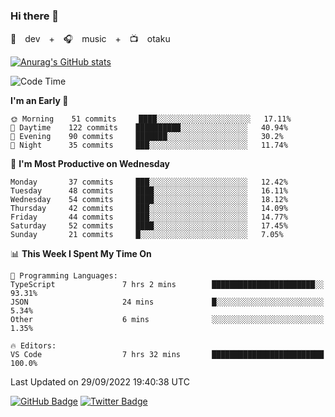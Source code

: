 ### Hi there 👋

🚀　dev　+　🎧　music　+　📺　otaku


[![Anurag's GitHub stats](https://github-readme-stats.vercel.app/api?username=koheitasaka&count_private=true&show_icons=true&theme=monokai)](https://github.com/koheitasaka/github-readme-stats)

<!--START_SECTION:waka-->
![Code Time](http://img.shields.io/badge/Code%20Time-1%2C094%20hrs%2046%20mins-blue)

**I'm an Early 🐤** 

```text
🌞 Morning    51 commits     ████░░░░░░░░░░░░░░░░░░░░░   17.11% 
🌆 Daytime    122 commits    ██████████░░░░░░░░░░░░░░░   40.94% 
🌃 Evening    90 commits     ███████░░░░░░░░░░░░░░░░░░   30.2% 
🌙 Night      35 commits     ███░░░░░░░░░░░░░░░░░░░░░░   11.74%

```
📅 **I'm Most Productive on Wednesday** 

```text
Monday       37 commits     ███░░░░░░░░░░░░░░░░░░░░░░   12.42% 
Tuesday      48 commits     ████░░░░░░░░░░░░░░░░░░░░░   16.11% 
Wednesday    54 commits     ████░░░░░░░░░░░░░░░░░░░░░   18.12% 
Thursday     42 commits     ███░░░░░░░░░░░░░░░░░░░░░░   14.09% 
Friday       44 commits     ███░░░░░░░░░░░░░░░░░░░░░░   14.77% 
Saturday     52 commits     ████░░░░░░░░░░░░░░░░░░░░░   17.45% 
Sunday       21 commits     █░░░░░░░░░░░░░░░░░░░░░░░░   7.05%

```


📊 **This Week I Spent My Time On** 

```text
💬 Programming Languages: 
TypeScript               7 hrs 2 mins        ███████████████████████░░   93.31% 
JSON                     24 mins             █░░░░░░░░░░░░░░░░░░░░░░░░   5.34% 
Other                    6 mins              ░░░░░░░░░░░░░░░░░░░░░░░░░   1.35%

🔥 Editors: 
VS Code                  7 hrs 32 mins       █████████████████████████   100.0%

```


 Last Updated on 29/09/2022 19:40:38 UTC
<!--END_SECTION:waka-->

[![GitHub Badge](https://img.shields.io/badge/GitHub-100000?style=for-the-badge&logo=github&logoColor=white)](https://github.com/koheitasaka)
[![Twitter Badge](https://img.shields.io/badge/Twitter-1DA1F2?style=for-the-badge&logo=twitter&logoColor=white)](https://twitter.com/sleep_asleep_)
